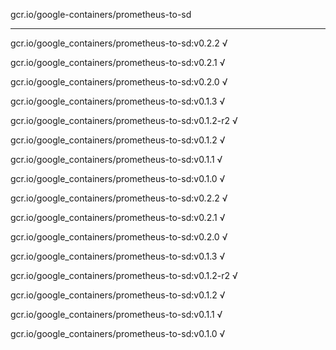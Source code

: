 gcr.io/google-containers/prometheus-to-sd 

----
gcr.io/google_containers/prometheus-to-sd:v0.2.2 √

gcr.io/google_containers/prometheus-to-sd:v0.2.1 √

gcr.io/google_containers/prometheus-to-sd:v0.2.0 √

gcr.io/google_containers/prometheus-to-sd:v0.1.3 √

gcr.io/google_containers/prometheus-to-sd:v0.1.2-r2 √

gcr.io/google_containers/prometheus-to-sd:v0.1.2 √

gcr.io/google_containers/prometheus-to-sd:v0.1.1 √

gcr.io/google_containers/prometheus-to-sd:v0.1.0 √

gcr.io/google_containers/prometheus-to-sd:v0.2.2 √

gcr.io/google_containers/prometheus-to-sd:v0.2.1 √

gcr.io/google_containers/prometheus-to-sd:v0.2.0 √

gcr.io/google_containers/prometheus-to-sd:v0.1.3 √

gcr.io/google_containers/prometheus-to-sd:v0.1.2-r2 √

gcr.io/google_containers/prometheus-to-sd:v0.1.2 √

gcr.io/google_containers/prometheus-to-sd:v0.1.1 √

gcr.io/google_containers/prometheus-to-sd:v0.1.0 √

